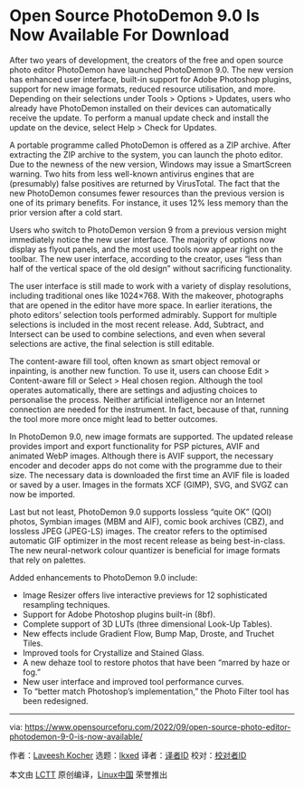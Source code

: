 [#]: subject: "Open Source PhotoDemon 9.0 Is Now Available For Download"
[#]: via: "https://www.opensourceforu.com/2022/09/open-source-photo-editor-photodemon-9-0-is-now-available/"
[#]: author: "Laveesh Kocher https://www.opensourceforu.com/author/laveesh-kocher/"
[#]: collector: "lkxed"
[#]: translator: " "
[#]: reviewer: " "
[#]: publisher: " "
[#]: url: " "

Open Source PhotoDemon 9.0 Is Now Available For Download
======
After two years of development, the creators of the free and open source photo editor PhotoDemon have launched PhotoDemon 9.0. The new version has enhanced user interface, built-in support for Adobe Photoshop plugins, support for new image formats, reduced resource utilisation, and more. Depending on their selections under Tools > Options > Updates, users who already have PhotoDemon installed on their devices can automatically receive the update. To perform a manual update check and install the update on the device, select Help > Check for Updates.

A portable programme called PhotoDemon is offered as a ZIP archive. After extracting the ZIP archive to the system, you can launch the photo editor. Due to the newness of the new version, Windows may issue a SmartScreen warning. Two hits from less well-known antivirus engines that are (presumably) false positives are returned by VirusTotal. The fact that the new PhotoDemon consumes fewer resources than the previous version is one of its primary benefits. For instance, it uses 12% less memory than the prior version after a cold start.

Users who switch to PhotoDemon version 9 from a previous version might immediately notice the new user interface. The majority of options now display as flyout panels, and the most used tools now appear right on the toolbar. The new user interface, according to the creator, uses “less than half of the vertical space of the old design” without sacrificing functionality.

The user interface is still made to work with a variety of display resolutions, including traditional ones like 1024×768. With the makeover, photographs that are opened in the editor have more space. In earlier iterations, the photo editors’ selection tools performed admirably. Support for multiple selections is included in the most recent release. Add, Subtract, and Intersect can be used to combine selections, and even when several selections are active, the final selection is still editable.

The content-aware fill tool, often known as smart object removal or inpainting, is another new function. To use it, users can choose Edit > Content-aware fill or Select > Heal chosen region. Although the tool operates automatically, there are settings and adjusting choices to personalise the process. Neither artificial intelligence nor an Internet connection are needed for the instrument. In fact, because of that, running the tool more more once might lead to better outcomes.

In PhotoDemon 9.0, new image formats are supported. The updated release provides import and export functionality for PSP pictures, AVIF and animated WebP images. Although there is AVIF support, the necessary encoder and decoder apps do not come with the programme due to their size. The necessary data is downloaded the first time an AVIF file is loaded or saved by a user. Images in the formats XCF (GIMP), SVG, and SVGZ can now be imported.

Last but not least, PhotoDemon 9.0 supports lossless “quite OK” (QOI) photos, Symbian images (MBM and AIF), comic book archives (CBZ), and lossless JPEG (JPEG-LS) images. The creator refers to the optimised automatic GIF optimizer in the most recent release as being best-in-class. The new neural-network colour quantizer is beneficial for image formats that rely on palettes.

Added enhancements to PhotoDemon 9.0 include:

* Image Resizer offers live interactive previews for 12 sophisticated resampling techniques.
* Support for Adobe Photoshop plugins built-in (8bf).
* Complete support of 3D LUTs (three dimensional Look-Up Tables).
* New effects include Gradient Flow, Bump Map, Droste, and Truchet Tiles.
* Improved tools for Crystallize and Stained Glass.
* A new dehaze tool to restore photos that have been “marred by haze or fog.”
* New user interface and improved tool performance curves.
* To “better match Photoshop’s implementation,” the Photo Filter tool has been redesigned.

--------------------------------------------------------------------------------

via: https://www.opensourceforu.com/2022/09/open-source-photo-editor-photodemon-9-0-is-now-available/

作者：[Laveesh Kocher][a]
选题：[lkxed][b]
译者：[译者ID](https://github.com/译者ID)
校对：[校对者ID](https://github.com/校对者ID)

本文由 [LCTT](https://github.com/LCTT/TranslateProject) 原创编译，[Linux中国](https://linux.cn/) 荣誉推出

[a]: https://www.opensourceforu.com/author/laveesh-kocher/
[b]: https://github.com/lkxed
